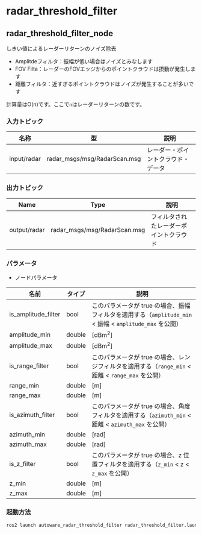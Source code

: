 # radar_threshold_filter

## radar_threshold_filter_node

しきい値によるレーダーリターンのノイズ除去

- Amplitdeフィルタ：振幅が低い場合はノイズとみなします
- FOV Filta：レーダーのFOVエッジからのポイントクラウドは摂動が発生します
- 距離フィルタ：近すぎるポイントクラウドはノイズが発生することが多いです

計算量はO(n)です。ここで`n`はレーダーリターンの数です。

### 入力トピック

| 名称        | 型                         | 説明           |
| ----------- | ---------------------------- | --------------------- |
| input/radar | radar_msgs/msg/RadarScan.msg | レーダー・ポイントクラウド・データ |

### 出力トピック

| Name         | Type                         | 説明               |
| ------------ | ---------------------------- | ------------------------- |
| output/radar | radar_msgs/msg/RadarScan.msg | フィルタされたレーダーポイントクラウド |

### パラメータ

- ノードパラメータ

| 名前                | タイプ   | 説明                                                                                             |
| ------------------- | ------ | ----------------------------------------------------------------------------------------------------- |
| is_amplitude_filter | bool   | このパラメータが true の場合、振幅フィルタを適用する（`amplitude_min` < 振幅 < `amplitude_max` を公開） |
| amplitude_min       | double | [dBm<sup>2</sup>]                                                                                             |
| amplitude_max       | double | [dBm<sup>2</sup>]                                                                                             |
| is_range_filter     | bool   | このパラメータが true の場合、レンジフィルタを適用する（`range_min` < 距離 < `range_max` を公開） |
| range_min           | double | [m]                                                                                                  |
| range_max           | double | [m]                                                                                                  |
| is_azimuth_filter   | bool   | このパラメータが true の場合、角度フィルタを適用する（`azimuth_min` < 距離 < `azimuth_max` を公開） |
| azimuth_min         | double | [rad]                                                                                                |
| azimuth_max         | double | [rad]                                                                                                |
| is_z_filter         | bool   | このパラメータが true の場合、z 位置フィルタを適用する（`z_min` < z < `z_max` を公開）                   |
| z_min               | double | [m]                                                                                                  |
| z_max               | double | [m]                                                                                                  |

### 起動方法


```sh
ros2 launch autoware_radar_threshold_filter radar_threshold_filter.launch.xml
```


